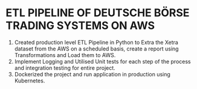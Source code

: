 # ETL PIPELINE OF DEUTSCHE BÖRSE TRADING SYSTEMS ON AWS
1. Created production level ETL Pipeline in Python to Extra the Xetra dataset from the AWS on a scheduled basis, create a report using Transformations and Load them to AWS. 
2. Implement Logging and Utilised Unit tests for each step of the process and integration testing for entire project.
3. Dockerized the project and run application in production using Kubernetes.
